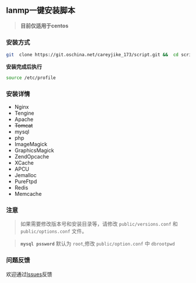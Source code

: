 
## lanmp一键安装脚本
>**目前仅适用于centos**

### 安装方式
```bash
git  clone https://git.oschina.net/careyjike_173/script.git &&  cd script;chmod +x install.sh; ./install.sh | tee -a install.log
```

**安装完成后执行** 
```bash
source /etc/profile
```

### 安装详情
- Nginx
- Tengine
- Apache
- ~~Tomcat~~
- mysql
- php
- ImageMagick
- GraphicsMagick
- ZendOpcache
- XCache
- APCU
- Jemalloc
- PureFtpd
- Redis
- Memcache

### 注意
>如果需要修改版本号和安装目录等，请修改 `public/versions.conf` 和 `public/options.conf` 文件。

>**`mysql pssword`** 默认为 `root`,修改 `public/option.conf` 中 `dbrootpwd`


### 问题反馈
欢迎通过[Issues](http://git.oschina.net/careyjike_173/script/issues)反馈

